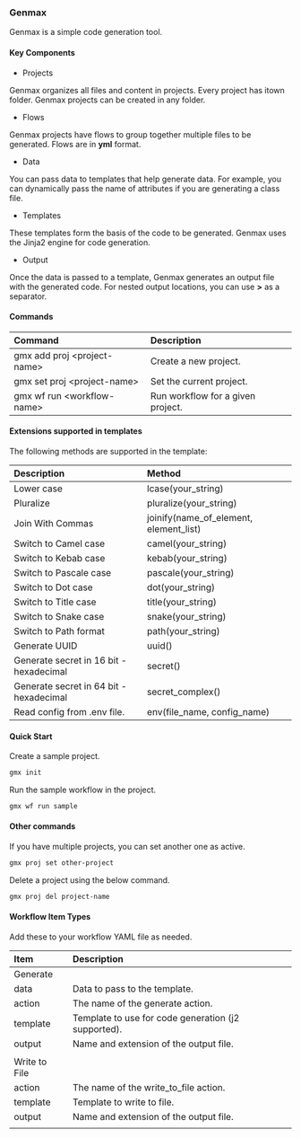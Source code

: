 ### Genmax

Genmax is a simple code generation tool.

#### Key Components

- Projects

Genmax organizes all files and content in projects. Every project has itown folder. Genmax projects can be created in any folder.

- Flows

Genmax projects have flows to group together multiple files to be generated. Flows are in **yml** format.

- Data

You can pass data to templates that help generate data. For example, you can dynamically pass the name of attributes if you are generating a class file.

- Templates

These templates form the basis of the code to be generated. Genmax uses the Jinja2 engine for code generation.

- Output

Once the data is passed to a template, Genmax generates an output file with the generated code. For nested output locations, you can use **>** as a separator.

#### Commands

| Command | Description |
|:---|:---|
|gmx add proj \<project-name> | Create a new project.|
|gmx set proj \<project-name> | Set the current project.|
|gmx wf run \<workflow-name> | Run workflow for a given project.|

#### Extensions supported in templates

The following methods are supported in the template:

| Description | Method |
|:---|:---|
|Lower case| lcase(your_string)|
|Pluralize| pluralize(your_string)|
|Join With Commas| joinify(name_of_element, element_list)|
|Switch to Camel case| camel(your_string)|
|Switch to Kebab case| kebab(your_string)|
|Switch to Pascale case| pascale(your_string)|
|Switch to Dot case| dot(your_string)|
|Switch to Title case| title(your_string)|
|Switch to Snake case| snake(your_string)|
|Switch to Path format| path(your_string)|
|Generate UUID| uuid()|
|Generate secret in 16 bit - hexadecimal| secret()|
|Generate secret in 64 bit - hexadecimal| secret_complex()|
|Read config from .env file.| env(file_name, config_name)|

#### Quick Start

Create a sample project.

```bash
gmx init
```

Run the sample workflow in the project.

```bash
gmx wf run sample
```

#### Other commands

If you have multiple projects, you can set another one as active.

```bash
gmx proj set other-project
```

Delete a project using the below command.

```bash
gmx proj del project-name
```

#### Workflow Item Types

Add these to your workflow YAML file as needed.

| Item | Description |
|:---|:---|
| Generate ||
| data | Data to pass to the template. |
| action | The name of the generate action. |
| template | Template to use for code generation (j2 supported). |
| output | Name and extension of the output file. |
|||
| Write to File ||
| action | The name of the write_to_file action. |
| template | Template to write to file. |
| output | Name and extension of the output file. |
|||